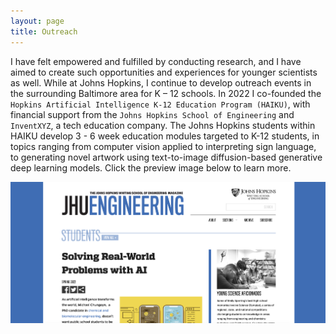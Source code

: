 ```yaml
---
layout: page
title: Outreach
---
```


I have felt empowered and fulfilled by conducting research, and I have aimed to create such opportunities and experiences for younger scientists as well. While at Johns Hopkins, I continue to develop outreach events in the surrounding Baltimore area for K – 12 schools. In 2022 I co-founded the `Hopkins Artificial Intelligence K-12 Education Program (HAIKU)`, with financial support from the `Johns Hopkins School of Engineering` and `InventXYZ`, a tech education company. The Johns Hopkins students within HAIKU develop 3 - 6 week education modules targeted to K-12 students, in topics ranging from computer vision applied to interpreting sign language, to generating novel artwork using text-to-image diffusion-based generative deep learning models. Click the preview image below to learn more.

[![Preview Image](outreach_preview.png)](https://engineering.jhu.edu/magazine/2022/05/solving-real-world-problems-with-ai/)

